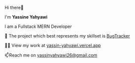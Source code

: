 Hi there👋

<!--
**Yahyawi99/Yahyawi99** is a ✨ _special_ ✨ repository because its `README.md` (this file) appears on your GitHub profile.

Here are some ideas to get you started:

- 🔭 I’m currently working on ...
- 🌱 I’m currently learning ...
- 👯 I’m looking to collaborate on ...
- 🤔 I’m looking for help with ...
- 💬 Ask me about ...
- 📫 How to reach me: ...
- 😄 Pronouns: ...
- ⚡ Fun fact: ...
-->

I'm **Yassine Yahyawi**

I am a Fullstack MERN Developer

🌱 The project which best represents my skillset is [BugTracker](https://bugtracker-m9ta.onrender.com/)

👨‍💻 View my work at [yassin-yahyawi.vercel.app](https://yassin-yahyawi.vercel.app/)

📫Reach me on yassinyahyawi26@gmail.com

<!-- 
Languages and Tools:
Javascript Express.js MongoDB HTML5 CSS3 React Git

Connect with me:
https://twitter.com/YassinYahyawi99-->
